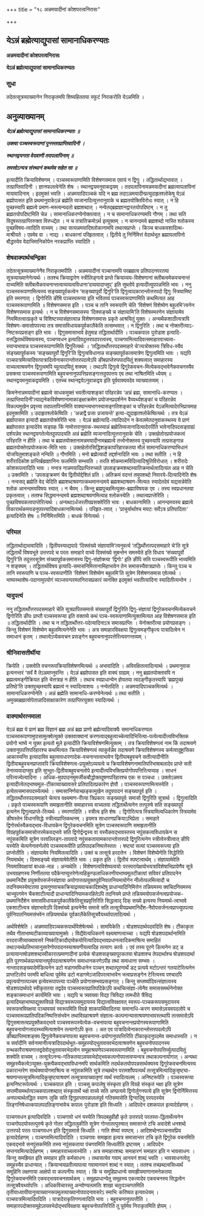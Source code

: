 +++
title = "१८ अन्नमयादीनां कोशपरत्वनिरासः"

+++


## येऽन्नं ब्रह्मेत्याद्युपासां सामानाधिकरण्यतः

**अन्नमयादीनां कोशपरत्वनिरासः**

**येऽन्नं ब्रह्मेत्याद्युपासां सामानाधिकरण्यतः**

### **सुधा**

तदेतत्सूत्रव्याख्यानेन निराकृतमपि शिष्यहिततया स्फुटं निराकरोति येऽन्नमिति ।

## **अनुव्याख्यानम्**

***येऽन्नं ब्रह्मेत्याद्युपासां सामानाधिकरण्यतः ॥***

***उक्त्वा पञ्चस्वरूपाणां पुनस्तत्प्राप्तिवादिनी ।***

***स्थानद्वयगता वेदवाणी तदपलापिनाम् ॥***

***तमसोऽन्यत्र संस्थानं कथमेव सहेत सा ॥***

इत्यादीति क्रियाविशेषणम् । पञ्चस्वरूपाणामिति विशेषणसमास एवायं न द्विगुः । तद्धितार्थाद्यभावात् । तत्प्राप्तिवादिनी । ज्ञानफलत्वेनेति शेषः । स्थानद्वयमनुवाकद्वयम् । तदपलापिनामन्नमयादीनां ब्रह्मत्वापलापिनां मायावादिनाम् । इदमुक्तं भवति । अन्नमयादिपञ्चकं यदि न ब्रह्म तदाऽन्नमयादीन्प्रत्युदाहृतश्लोकेषु येऽन्नं ब्रह्मोपासत इति प्रथमानुवाकेऽन्नं ब्रह्मेति व्यजानादित्युत्तरानुवाके च ब्रह्मतयोक्तिविरोधः स्यात् । न हि पुच्छस्यापि ब्रह्मत्वे प्रमाण-मस्त्यन्यदतो ब्रह्मशब्दात् । नन्वेतद्ब्रह्मज्ञानद्वारतयोपदिष्टम् । न तु ब्रह्मतयोपदिष्टमिति चेन्न । सामानाधिकरण्येनोक्तत्वात् । न च सामानाधिकरण्यमपि गौणम् । तथा सति विदुषस्तत्प्राप्तिरुक्ता विरुध्द्येत । न च तत्रातिक्रमोऽर्थ इत्युक्तम् । न चानन्दमये ब्रह्मशब्दो नास्ति श्लोकस्य पुच्छविषय-त्वादिति वाच्यम् । तथा सत्यन्नमयादिश्लोकानामपि तथात्वप्राप्तेः । किञ्च बाधकवशादित्थ-माश्रीयते । एवमेव वा । नाद्यः । बाधकानां परिहृतत्वात् । द्वितीये तु निर्निमित्तं वेदार्थभूत ब्रह्मापलापिनो बौद्धस्येव वेदाभिमानिकोपेन नरकप्राप्तिः स्यादिति ।

### **शेषवाक्यार्थचन्द्रिका**

तदेतत्सूत्रव्याख्यानेनैव निराकृतमपीति । अन्नमयादीनां पञ्चानामपि परब्रह्मत्व प्रतिपादनपरतया सूत्रव्याख्यानेनेत्यर्थः । ततश्च क्रियाद्वारेण स्त्रीलिङ्गत्वे प्राप्ते क्रियाव्यय-विशेषणानां क्लीबत्वमेकवचनान्तं वाच्यमिति क्लीबत्वैकवचनान्तत्वाव्ययत्वविधाना‘दव्ययादाप्सुप्’ इति सुब्लोपे इत्यादीत्युपपन्नमिति भावः । ननु पञ्चस्वरूपाणामित्यस्य सङ्ख्यापूर्वकत्वेन ‘सङ्ख्यापूर्वो द्विगुरि’ति द्विगुत्वादकारान्तोत्तरपदो द्विगुः स्त्रियामिष्ट इति स्मरणात् । द्विगोरिति ङीषि पञ्चस्वरूप्या इति भवितव्यं पञ्चस्वरूपाणामिति कथमित्यत आह पञ्चस्वरूपाणामिति ॥ विशेषणसमास इति । पञ्च च तानि स्वरूपाणि चेति ‘विशेषणं विशेष्येण बहुलमि’त्यनेन विशेषणसमास इत्यर्थः । न च विशेषणसमासस्य ‘दिक्सङ्ख्ये च संज्ञायामि’ति विशेषस्मरणेन संज्ञायामेव नियमितत्वात्प्रकृते च विशिष्टस्यासंज्ञात्वान्न विशेषणसमासः प्रकृते आश्रयितुं युक्तः । अन्यथैकशाठीत्यत्रापि विशेषण-समासोपपत्त्या तत्र समासविधायकपूर्वकालैकेति तत्सम्भवात् । न द्विगुरिति । तथा च नोक्तरीत्याऽ-निष्टरूपप्रसङ्ग इति भावः । द्विगुसमासाभावे हेतुमाह तद्धितार्थादीति । पञ्चकपालः पुरोडाश इत्यादि-वत्तद्धितार्थविषयत्वस्य, पञ्चगवधन इत्यादिवदुत्तरपदपरत्वस्य, पञ्चगवमित्यादिवत्समाहारवाच्यत्व-स्याप्यभावान्न पञ्चस्वरूपाणामिति द्विगुरित्यर्थः । ‘तद्धितार्थोत्तरपदसमाहारे चे’त्यत्रोक्तस्य त्रिविध-स्यैव संङ्ख्यापूर्वकस्य ‘सङ्ख्यापूर्वो द्विगुरि’ति द्विगुत्वविधानान्न सङ्ख्यापूर्वकत्वमात्रेण द्विगुत्वमिति भावः । यद्यपि पञ्चपात्रमित्यादिवत्पात्रादित्वेनाकारान्तोत्तरपदत्वेऽपि ङीबप्राप्तेरुपपादयितुं शक्यत्वात् समाहारस्य वाच्यत्वाश्रयणेन द्विगुत्वमपि व्युत्पादयितुं शक्यम् । तथाऽपि द्विगुत्वे द्विगुरेकवचन-मित्येकवद्भावेनैकवचनस्यैव प्रसक्त्या पञ्चस्वरूपाणामिति बहुवचनानुपपत्तिप्रसङ्गात्तदुपपत्तय एव तथा नाश्रितमिति ध्येयम् ॥ स्थानद्वयमनुवाकद्वयमिति । एतच्च स्थानद्वयेऽनुवाकद्वय इति पूर्ववाक्यवदेव व्याख्यातव्यम् ।

किमनेनान्नमयादीनां ब्रह्मत्वे साधकमुक्तं भवतीत्याशङ्कां परिहरन्नेव ‘अन्नं ब्रह्म, सामानाधि-करण्यतः । तत्प्राप्तिवादिनी’त्याद्यनेकविशेषणानामाकाङ्क्षाक्रमेण प्रयोजनप्रदर्शनेन वैय्यर्थ्यशङ्कां च परिहरन्नेव विकल्पमुखेन प्रवृत्त्या तदपलापिनामिति वाक्यान्त्यभागस्यासङ्गतिशङ्कां च परिहरन्नेव येऽन्नमित्यादेरभिप्रायमाह इदमुक्तमिति ॥ उदाहृतश्लोकेष्विति । ‘अन्नाद्वै प्रजाः प्रजायन्ते’ इत्या-द्युदाहृतश्लोकेष्वित्यर्थः । तत्र येऽन्नं ब्रह्मोपासत इत्यादौ ब्रह्मतयोक्तेरिति भावः । येऽन्नं ब्रह्मेत्यादि-त्यादिपदेन न केवलमेतदनुवाकस्थस्य ये प्राणं ब्रह्मोपासत इत्यादेरेव सङ्ग्रहः किं नामोत्तरानुवाक-स्थस्यान्नं ब्रह्मेतिव्यजानादित्यादेरपीति भावेनादिपदसङ्ग्राह्यं दर्शयन्नेव स्थानद्वयगतेत्येतदुपपादयति अन्नं ब्रह्मेति व्यजानादित्युत्तरानुवाके चेति । उक्तहेतोरप्रयोजकत्वं परिहरति न हीति । तथा च ब्रह्मतयोक्तानामन्नमयादीनामब्रह्मत्वे तत्त्वेनोक्तस्य पुच्छस्यापि तत्प्रसङ्गान्न ब्रह्मतयोक्तेरप्रयोजकत्व-मिति भावः । उक्तहेतोरसिद्धिशङ्कापरिहारकतया मौलं सामानाधिकरण्याभिधानं योजयितुमाशङ्कते नन्विति ॥ गौणमिति । मनो ब्रह्मेत्यादौ तद्दर्शनादिति भावः ॥ तथा सतीति । न हि शरीरादिकोश प्राप्तिर्ब्रह्मज्ञानिनः फलमिति सम्भवति । तरति शोकमात्मविदित्यादिश्रुतिविरोधात् । शरीरादेः कोशरूपत्वादिति भावः । नन्वत्र नान्नमयादिप्राप्तिरुच्यते उपसङ्क्रमशब्दस्यातिक्रमार्थत्वादित्यत आह न चेति ॥ उक्तमिति । ‘उपसङ्क्रमणं चैव द्वितीयोद्देशितं प्रति । अतिक्रमं वदन्तं तमुपशब्दो निवारये-दित्यादिनेति शेषः । नन्वसद् ब्रह्मेति वेद चेदिति ब्रह्मशब्दश्रवणात्कथमानन्दमये ब्रह्मशब्दाश्रवण-मित्यतः स्यादेतदेवं यद्यसन्नेवेति श्लोक आनन्दमयविषयः स्यात् । न चैवम् । किन्तु ब्रह्मपुच्छमित्युक्त-ब्रह्माविषयक एव । तस्य स्वप्रधानतया प्रकृतत्वात् । ततश्च सिद्धमानन्दमये ब्रह्मशब्दाश्रवणमित्याह श्लोकस्येति । तथात्वप्राप्तेरिति । पुच्छविषयकत्वपाप्तेरित्यर्थः । अन्यथाऽर्धजरतीयप्रसक्तेरिति भावः । बाधकानामिति । आनन्दमयस्य ब्रह्मत्वे विकारार्थकमयडनुपपत्त्यादिबाधकानामित्यर्थः । परिहृत-त्वात् । ‘प्राचुर्यार्थाश्च मयटः सर्वेऽत्र प्रतिपादिताः’ इत्यादिनेति शेषः ॥ निर्निमित्तमिति । बाधकं विनेत्यर्थः ।

### **परिमल**

तद्धितार्थाद्यभावादिति । द्वितीयस्याद्यपादे ‘दिक्संख्ये संज्ञायामि’त्यनुवर्त्य ‘तद्धिर्थोत्तरपदसमाहारे चे’ति सूत्रे तद्धितार्थे विषयभूते उत्तरपदे च परतः समाहारे वाच्ये दिक्संख्ये सुबन्तेन समस्येते इति विधाय ‘संख्यापूर्वो द्विगुरि’ति तदुत्तरसूत्रेण संख्यापूर्वकसमासस्य द्विगु-संज्ञोक्त्या ‘द्विगोः’ इति ङीपि सति पञ्चस्वरूपीति भाव्यमिति न शङ्क्यम् । तद्धितार्थविषय इत्यादि-समासनिमित्तानामिहाभावेन तेन समासस्यैवात्रप्राप्तेः । किन्तु पञ्च च तानि स्वरूपाणि च पञ्च-स्वरूपाणीति ‘विशेषणं विशेष्येण बहुलमि’ति सूत्रेण विशेषणसमास एवेत्यर्थः । भाष्यस्थाशेष-पदानामुपयोगं व्यञ्जयन्परमतनिरासप्रकारं व्यनक्ति इदमुक्तं भवतीत्यादिना स्यादितीत्यन्तेन ।

### **यादुपत्यं**

ननु तद्धितार्थोत्तरपदसमाहारे चेति सूत्रप्रापितसमासे संख्यापूर्वो द्विगुरिति द्विगु-संज्ञायां द्विगुरेकवचनमित्येकवचने द्विगोरिति ङीपः प्राप्तौ पञ्चस्वरूप्या इति वक्तव्ये कथं पञ्च-स्वरूपाणामित्युक्तमित्यत आह विशेषणसमास इति ॥ तद्धितार्थादीति । तथा च न तद्धितार्थोत्तर-पदेत्यादिनाऽत्र समासप्राप्तिः । येनोक्तरीत्या प्रयोगप्रसङ्गः । किन्तु विशेषणं विशेष्येण बहुलमित्यनेनेति भावः । अत्र समाहारविवक्षया द्विगुत्वमङ्गीकृत्य पात्रादित्वेन न समाधानं कृतम् । तथात्वेऽप्येकवचन प्रसङ्गेन बहुवचनानुपपत्तेरित्यवगन्तव्यम् ।

### **श्रीनिवासतीर्थीया**

क्रियेति । उक्त्वेति वचनरूपक्रियाविशेषणमित्यर्थः ॥ अभावादिति । अविवक्षितत्वादित्यार्थः । प्रथमानुवाक इत्यनन्तरं ‘सर्वं वै तेऽन्नमाप्नुवन्ति । येऽन्नं ब्रह्मोपासत इति वाक्यं ग्राह्यम् । ननु ब्रह्मतयोक्तावपि न ब्रह्मत्वमङ्गीक्रियत इति चेत्तत्राह न हीति । तथाच स्वप्राधान्येन ज्ञेयतया त्वदङ्गीकृतस्यापि ‘ब्रह्मपुच्छं प्रतिष्ठे’ति उक्तपुच्छस्यापि ब्रह्मत्वं न स्यादित्याशयः ॥ नन्वेतदिति । अन्नमयादिपञ्चकमित्यर्थः । सामानाधिकरण्येनेति । अन्नं ब्रह्मेति सामानाधि-करण्येनेत्यर्थः ॥ तथा सतीति । अमुख्यब्रह्मत्वोपेतान्नादिसाक्षाकारेण तत्प्राप्तिरयुक्ता स्यादित्यर्थः ।

### **वाक्यार्थरत्नमाला**

येऽन्नं ब्रह्म ये प्राणं ब्रह्म विज्ञानं ब्रह्म अन्नं ब्रह्म प्राणो ब्रह्मेत्यादिवाक्यैः समानाधिकरण्यतः पञ्चस्वरूपाणामुपासामुत्क्वेत्युक्ते उक्तवाक्यानां करणत्वाद्बहुत्वाच्चेत्यादिभिरित्या-पत्येत्यादीत्यविभक्तिक प्रयोगो भाष्ये न युक्त इत्यतो मूले इत्यादीति क्रियाविशेषणमित्युक्तम् । तत्र क्रियाविशेषणत्वं नाम किं तदाश्रयणे उक्तानुपपत्तिपरिहारश्च कथमित्यतः क्रियाविशेषणत्वं व्याकुर्वन्नेव तदाश्रयणे क्रियाविशेषणस्य कर्मत्वादुष्ट्रासिका आकास्यन्ति इत्यादाविव बहुत्वावधारणादेक-वचनान्तत्वाभावेन द्वितीयाबहुवचने सतीत्यादीनीति द्वितीयाबहुवचनप्राप्तावपि क्रियाविशेषणत्व-प्रयुक्तेऽव्ययत्वे च क्रियाविशेषणनामातिपरिभाषाबलादेव प्राप्ते सती तेनाव्ययादाप्सुप इति सुप्भूत-द्वितीयाबहुवचनलोपे इत्यादीत्यविभक्तिप्रयोगोपपत्तिरित्यप्याह । साधनं परित्यज्येत्यादिना । अधिक-मुपपादनमुमर्जीकबौद्धोक्तदूषणपरिहारश्च एकः स पञ्चधा । उक्तोऽन्नमय इत्यादीत्येतद्भाष्यमूल-टीकाव्याख्यावसरे प्रतिपादितप्रकारेण ज्ञेयौ । पञ्चस्वरूपाणामित्यस्येति । इत्येतत्समासपदस्येत्यर्थः । समासानिर्णयाच्छङ्कामुखेन तदुपपादनं सङ्ख्यापूर्व इति । तद्धितार्थोत्तरपदसमाहारे चेत्यत्र वक्ष्यमाण-रीत्या त्रिप्रकारः सङ्ख्यापूर्वः समासो द्विगुरिति सूत्रार्थः । द्विगुत्वादिति । प्रकृते पञ्चस्वरूपाणि समाहृतानीति समाहारस्य वाच्यतया तद्धितार्थेत्यनेन तत्त्पुरुषे सति सङ्ख्यापूर्व इत्यनेन द्विगुत्वप्राप्ते-रित्यर्थः । स्मरणादिति । स्त्रीत्व इति शेषः । द्विगोरित्यत्र स्त्रियामित्यधिकारेण स्त्रियामेव ङीषस्तेन विधानसिद्धेः स्त्रीत्वप्राप्तिकथनम् । इयमत्र साधारणप्रक्रियाऽभिप्रेता । समाहारे द्विगोरर्थस्यैकवद्भाव-विधायकेन द्विगुरेकवचनमिति सूत्रेण पञ्चस्वरूपाणि समाहृतानीति विग्रहपूर्वकसमासोत्तरमेकवद्भावे सति द्विगोर्द्वन्द्वस्य वा यस्यैकवद्भावस्तस्य नपुंसकत्वविधायकेन स नपुंसकमिति सूत्रेण परवल्लिङ्ग-तापवादे नपुंसकतायामकारान्तोत्तरपदे द्विगुरित्यनेन स्त्रीत्वेस्त्रीत्वात् ङीपि यस्येति चेत्यनेनावर्णलोपे पञ्चस्वरूपीति प्रातिपादकनिष्पत्तेस्ततः । षष्ट्यां सत्यां पञ्चस्वरूप्त्या इति प्राप्नोतीति । संज्ञायामेव नियमितत्वादिति । उक्तं च तत्सूत्रे हरदत्तेन । विशेषणं विशेष्येणेति सिद्धेरिति नियमार्थम् । दिक्सङ्ख्ये संज्ञायामेवेतीति भावः । प्रकृत इति । द्वितीयं स्पष्टत्वार्थम् । संज्ञायामेवेति नियमाविवक्षायां बाधक-माह । अन्यथेति । विशेषणत्वविशेष्यत्वयोः परस्परापेक्षयोभयत्राविशेषाभिप्रायेणैव सूत्रे उभयग्रहणस्य निर्णीततया पदैकेनाप्युत्तरेणेत्यहिकुण्डलाधिकरणीयभाष्यमूलटीकायां सविवरं प्रतिपादनेन प्रथमानिर्देश प्रयुक्तोपसर्जनसंज्ञाया अयोगात्तत्प्रयुक्तपूर्वनिपातनियमायोगेन नीलोत्पलमित्यादौ च तदनियमस्येष्टतया द्रव्यगुणवाचकक्रियाद्रव्यवाचकादिशब्देषु प्राधान्यादिनिमित्तेन तन्नियमस्य क्वचिदनियमस्य चाभ्युपगमेन चैकशाटीत्यादौ प्राधान्यादिनियामकरहितेऽपि तदनियमे प्राप्ते तन्नियमयोपसर्जनत्वप्रयोजक-प्रथमानिर्देशेन समासविधायकपूर्वकालैकेतिसूत्रप्रवृत्तिरिति सिद्धत्वाद् दिक् सख्ये इत्यस्य नियमार्थ-त्वाभावे एकशाटीत्यत्र संज्ञाभावेऽपि दिक्संख्ये इत्यनेनैव समासे सति तत्सूत्रीयप्रथमानिर्देश-नैवोपसर्जनत्वप्राप्त्युपपत्या पूर्वनिपातनियमसंभवेन तन्नियमार्थक पूर्वकालैकेतिसूत्रवैयर्थ्यापातादित्यर्थः ।

अर्थविशेषेति । अन्नमयादिपञ्चकरूपार्थविशेषेत्यर्थः । सामयिकेति । षोडशपदार्थपदवदिति शेषः। टीकाकृता तथैव गीताभाष्यटीकाव्याख्यायामुक्तेः । विद्यैवेत्यधिकरणे वक्ष्यमाणत्वाच्चा । यद्यपि षोडशपदार्थानामिति वरदराजीव्याख्यावसरे निष्कंटिकादौद्य्वेकयोरित्यादिवद्भावप्रधानत्वादिकमाश्रित्य समाहितं तथाऽप्यर्थप्रतिभासानुसारेणोपपादनस्याश्रयणीयत्वादिह तत्यागः कार्यः । एवं तस्य पूरणे डित्यनेन डट् ड प्रत्यायान्तषोडशशब्दस्वीकारात्प्रमाणादीनां प्रत्येकं षोडशसङ्ख्यापूरकतया षोडशाश्च तेपदार्थाश्च षोडशपदार्था इति पूरणार्थकप्रत्ययान्तपूर्वपदत्वाश्रयणेन समाधानकरणेऽपीह तथा समाधाना सम्भवः । नान्तादसङ्ख्यादेर्मडित्यनेन डटो मडागमविधानेन पञ्चन् शब्दात्पूरणार्थे डट् प्रत्यये मटोऽन्तरं गतयाटेरित्यनेन प्राप्तटिलोपं परमपि बाधित्वा पूर्वमेव डटो मडागमेऽजादिपरत्वाभावेन भत्वाप्रसङ्गेन टेरित्यस्य पश्चादपि प्रवृत्ययोगात्पञ्चम इत्येवरूपापत्त्या पञ्चेति प्रयोगासम्भवप्रसङ्गात् । किन्तु सप्तर्ष्यादिवत्संज्ञात्वस्य षोडशपदार्थपदे स्वीकृततया तद्वदेव पञ्चस्वरूपप्रातिपदिकेऽपि कथंचित्संज्ञा-त्वेनैव समाससमर्थनेनोक्त शङ्कासमाधानं कार्यमिति भावः । यद्यपि च त्र्यवयवा विद्या त्रिविद्या तामधीते त्रैविद्य इत्यादिमहाभाष्याद्युक्तविग्रहे विद्यात्रयरूपसमुदायस्य विद्यात्वविवक्षावत् स्वरूप-पञ्चकरूपसमुदायस्य स्वरूपत्वविवक्षया पञ्चावयवं स्वरूपमिति विग्रहे शाकपार्थिवादितया समानाधि-करण समासेऽवयवपदलोपे च पञ्चस्वरूपप्रातिपदिकनिष्पत्तिसंभवेन तथाविग्रहाश्रयणे संज्ञात्व-कल्पनान्यासाश्रयणाभावस्तथापि तत्समासेऽपि द्विगुसमासत्वप्रयुक्तैकवद्भावे पञ्चस्वरूपस्येत्येक-वचनापत्या बहुवचनान्तप्रयोगस्वरूपाणामिति बहुवचनायोगत्तादस्थ्यमित्याशयेन तत्यागोऽपि कृतः । अत एव पात्रादित्वेनाकारान्तोत्तरपदत्वेऽपि ङीबप्राप्तिमाशङ्क्य द्विगुत्वेनैकवचनापत्या बहुवचनान्त-प्रयोगानुपपत्तिरिति टीकाकृदनुपदमेव समाधास्यति । न च सर्वादीनि सर्वनामानीत्यत्रादिपदार्थभूत-समूहस्योद्भूतावयवभेदत्वाश्रयणेन बहुवचनोपपादनस्य ग्रन्थकारैराश्रयणात्तद्वदेवोद्भूतावयवभेदत्वेन समूहाश्रयणेपञ्चस्वरूपाणामिति । बहुवचनोपपत्तिर्व्युत्पादयितुं शक्येति वाच्यम् । तत्सूत्रेऽनन्य-गतिकतयाऽवयवभेदोद्भवकल्पनोपपत्तावप्यन्यत्र तथाकल्पनायोगात् । अन्यथा समूहस्यैकत्वेऽप्युक्त-युक्त्यैकवद्भावविधानमपि सार्थकमिति तदर्थकतयोपपन्नसार्थक्यस्य द्विगुरेकवचनमित्यस्य प्रकारान्तरेण सार्थक्यायोगमाश्रित्य स नपुंसकमिति सूत्रे तच्छब्देन परामर्शोपपत्यर्थं तत्सूत्रमित्यादिकुसृष्ट्या-श्रयणान्तत्सूत्रमित्यादिकुसृष्ट्याश्रयणं तत्सूत्रव्याख्यातृणां व्यर्थं स्यादित्यलम् । अनिष्टरूपेति । पञ्चस्वरूप्या इत्यनिष्टरूपेत्यर्थः । पञ्चकपाल इति । पञ्चसु कपालेषु संस्कृता इति विग्रहे संस्कृतं भक्षा इति सूत्रेण सप्तमीसमर्थात्पञ्चकपालशब्दात् संस्कृतार्थे भक्षे वाच्ये सति अण्प्रत्यये द्विगोर्लुगनपत्ये इति सूत्रेण द्विगोर्निमित्तस्य अनपत्यार्थतद्धित स्याणः लुकि सति द्विगुप्राप्तापन्नाललंपूर्व गतिसमासेति द्विग्वादिषु परपदस्येव लिङ्गनिषेधात्कपालपदलिङ्गाभावेच कपालः पुरोडाश इति सिध्यति । आदिपदेन दशकपाल इत्यादेर्ग्रहणम् ।

पञ्चगवधन इत्यादिवदिति । पञ्चगावो धनं यस्येति त्रिपदबहुव्रीहौ कृते उत्तरपदे परतस्त-द्धितार्थेत्यनेन पञ्चगोपदयोस्तत्पुरुषे कृते गोतर तद्धितलुकीति सूत्रेण गोन्तातत्पुरुषात् समासान्ते टचि अवादेशे धनशब्दे उत्तरपदे परतः पञ्चगवधन इति द्विगुसमासे सिध्यति । गाति शेष्यां स्पष्टम् । आदिशब्देनपञ्चनावप्रिय इत्यादेर्ग्रहणम् । पञ्चगवमित्यादिवदिति । पञ्चगावः समाहृता इत्यत्र समासान्तर टचि कृते द्विगुरेक वचनमिति एकवद्भावे सनपुंसकमिति तस्य नपुंसकताया पंचगवमिति सिध्यतीति द्रष्टव्यम् । आदिपदेन सप्तगवमित्यादेर्ग्रहणम् । समाहारवाच्यत्वस्येति । अत्र समाहारशब्दः समाहारणं समाहार इति न भावसाधनः । किन्तु समह्रियत इति समाहार इति कर्मसाधनः । तथासत्येव गवाम् आनयनं शाब्दं भवति । भावसाधनत्वेतु समूहस्यैव प्राधान्यात् । क्रियान्वयप्रतीत्यापत्या गवामानयनं शाब्दं न स्यात् । ततश्च तच्छब्दत्वसिध्यर्थं समूहिनि लक्षणाया आक्षेपो वा कल्पनीयः स्यात् । किं च समूहिप्राधान्ये समाह्रीयमाणानामनेकतया द्विगुरेकवचनमिति एकवद्भाववचनसार्थकम् । समूहप्राधान्येतु समूहस्य एकत्वादेव एकवचनस्य सिद्धत्वेन तत्सूत्रवैयर्थ्यापत्तिः । अधिकविचारस्तु अन्योण्यल्पमतिः शाखा चतुःपञ्चगतमिति तृतीयाध्यायीयानुव्याख्यानरूपमूलव्याख्यानोपपादनावसरेऽ स्माभिः करिष्यत इत्यवधेयम् । पञ्चपात्रमित्यादिवदिति । पात्रादेराकृतिगणत्वादिति भावः । बहुवचनानुपपत्तीति । समाहारपदोक्तसमूहेऽवयवभेदोद्भवविवक्षया बहुवचनोपपत्तिरिति तु पूर्वमेव निराकृतमिति ज्ञेयम् ।

